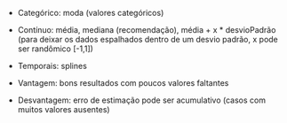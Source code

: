 - Categórico: moda (valores categóricos)
- Contínuo: média, mediana (recomendação), média + x * desvioPadrão (para deixar os dados espalhados dentro de um desvio padrão, x pode ser randômico [-1,1])
- Temporais: splines

- Vantagem: bons resultados com poucos valores faltantes
- Desvantagem: erro de estimação pode ser acumulativo (casos com muitos valores ausentes)